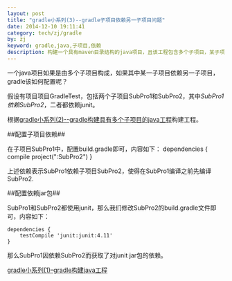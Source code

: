 ```yaml
---
layout: post
title: "gradle小系列(3)--gradle子项目依赖另一子项目问题"
date: 2014-12-10 19:11:41
category: tech/zj/gradle
by: zj
keyword: gradle,java,子项目,依赖
description: 构建一个具有maven目录结构的java项目，且该工程包含多个子项目，某子项目依赖另一子项目的处理
---
```

一个java项目如果是由多个子项目构成，如果其中某一子项目依赖另一子项目，gradle该如何配置呢？

假设有项目项目GradleTest，包括两个子项目SubPro1和SubPro2，其中*SubPro1依赖SubPro2*，二者都依赖junit。

根据[gradle小系列(2)--gradle构建具有多个子项目的java工程][link2]构建工程。

##配置子项目依赖##

在子项目SubPro1中，配置build.gradle即可，内容如下：
	dependencies {
		compile project(":SubPro2")
	}
	
上述依赖表示SubPro1依赖子项目SubPro2，使得在SubPro1编译之前先编译SubPro2.

##配置依赖jar包##

SubPro1和SubPro2都使用junit，那么我们修改SubPro2的build.gradle文件即可，内容如下：

	dependencies {
		testCompile 'junit:junit:4.11'
	}

那么SubPro1因依赖SubPro2而获取了对junit jar包的依赖。


[gradle小系列(1)–gradle构建java工程][link1]

[image1]:/images/gradle-java-multiprojects.png
[link1]:/_posts/2014-12-09-gradle小系列(1)–gradle构建java工程.markdown
[link2]:http://www.gfzj.us/tech/zj/gradle/2014/12/11/gradle%E5%B0%8F%E7%B3%BB%E5%88%97(2)--gradle%E6%9E%84%E5%BB%BA%E5%85%B7%E6%9C%89%E5%A4%9A%E4%B8%AA%E5%AD%90%E9%A1%B9%E7%9B%AE%E7%9A%84java%E5%B7%A5%E7%A8%8B.html